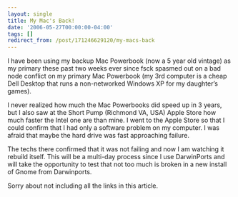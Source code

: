 ```yaml
---
layout: single
title: My Mac's Back!
date: '2006-05-27T00:00:00-04:00'
tags: []
redirect_from: /post/171246629120/my-macs-back
---
```

I have been using my backup Mac Powerbook (now a 5 year old vintage) as my primary these past two weeks ever since fsck spasmed out on a bad node conflict on my primary Mac Powerbook (my 3rd computer is a cheap Dell Desktop that runs a non-networked Windows XP for my daughter&rsquo;s games).

I never realized how much the Mac Powerbooks did speed up in 3 years, but I also saw at the Short Pump (Richmond VA, USA) Apple Store how much faster the Intel one are than mine. I went to the Apple Store so that I could confirm that I had only a software problem on my computer. I was afraid that maybe the hard drive was fast approaching failure.

The techs there confirmed that it was not failing and now I am watching it rebuild itself. This will be a multi-day process since I use DarwinPorts and will take the opportunity to test that not too much is broken in a new install of Gnome from Darwinports.

Sorry about not including all the links in this article.
